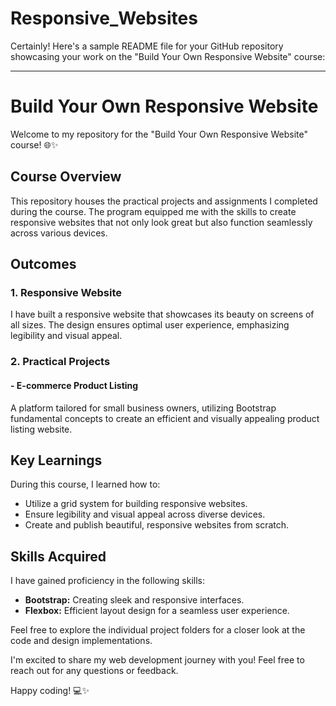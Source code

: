 # Responsive_Websites

Certainly! Here's a sample README file for your GitHub repository showcasing your work on the "Build Your Own Responsive Website" course:

---

# Build Your Own Responsive Website

Welcome to my repository for the "Build Your Own Responsive Website" course! 🌐✨

## Course Overview

This repository houses the practical projects and assignments I completed during the course. The program equipped me with the skills to create responsive websites that not only look great but also function seamlessly across various devices.

## Outcomes

### 1. Responsive Website
I have built a responsive website that showcases its beauty on screens of all sizes. The design ensures optimal user experience, emphasizing legibility and visual appeal.

### 2. Practical Projects

#### - E-commerce Product Listing
A platform tailored for small business owners, utilizing Bootstrap fundamental concepts to create an efficient and visually appealing product listing website.

## Key Learnings

During this course, I learned how to:
- Utilize a grid system for building responsive websites.
- Ensure legibility and visual appeal across diverse devices.
- Create and publish beautiful, responsive websites from scratch.

## Skills Acquired

I have gained proficiency in the following skills:
- **Bootstrap:** Creating sleek and responsive interfaces.
- **Flexbox:** Efficient layout design for a seamless user experience.



Feel free to explore the individual project folders for a closer look at the code and design implementations.

I'm excited to share my web development journey with you! Feel free to reach out for any questions or feedback.

Happy coding! 💻✨
